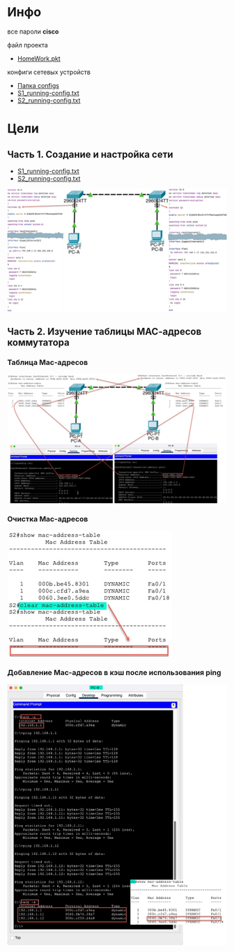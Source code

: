 # Инфо
все пароли **cisco** </br>

файл проекта 
- [HomeWork.pkt](cisco-packet-tracer/HomeWork.pkt) 

конфиги сетевых устройств 
- [Папка configs](cisco-packet-tracer/configs)
- [S1_running-config.txt](cisco-packet-tracer/configs/S1_running-config.txt)
- [S2_running-config.txt](cisco-packet-tracer/configs/S2_running-config.txt)

# Цели
## Часть 1. Создание и настройка сети
- [S1_running-config.txt](cisco-packet-tracer/configs/S1_running-config.txt)
- [S2_running-config.txt](cisco-packet-tracer/configs/S2_running-config.txt)

![network_setup.jpg](images/network_setup.jpg)

## Часть 2. Изучение таблицы МАС-адресов коммутатора
### Таблица Mac-адресов
![macaddress_show.jpg](images/macaddress_show.jpg)
### Очистка Mac-адресов
![macaddress_clear.jpg](images/macaddress_clear.jpg)
### Добавление Mac-адресов в кэш после использования ping
![macaddress_ping.jpg](images/macaddress_ping.jpg)
